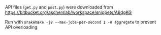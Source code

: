 API files (`get.py` and `post.py`) were downloaded from https://bitbucket.org/ascherslab/workspace/snippets/A9dgKG

Run with `snakemake -j8 --max-jobs-per-second 1 -R aggregate` to prevent API overloading
